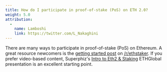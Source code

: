 ```yaml
---
title: How do I participate in proof-of-stake (PoS) on ETH 2.0?
weight: 5.0
attribution:
  -
    name: Lamboshi
    link: https://twitter.com/L_Nakaghini
---
```


There are many ways to participate in proof-of-stake (PoS) on Ethereum. A great resource newcomers is the [getting started post](https://reddit.com/r/ethstaker/comments/jjdxvw/welcome_to_rethstaker_the_home_for_ethereum/) on [/r/ethstaker](https://reddit.com/r/ethstaker/). If you prefer video-based content, Superphiz's [Intro to Eth2 & Staking](https://www.youtube.com/watch?v=tpkpW031RCI) ETHGlobal presentation is an excellent starting point.
